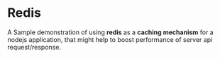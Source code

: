 # Redis

A Sample demonstration of using <b>redis</b> as a <b>caching mechanism</b> for a nodejs application, that might help to boost performance of server api request/response.
